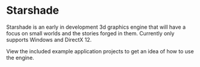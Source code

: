 # Starshade
Starshade is an early in development 3d graphics engine that will have a focus on small worlds and the stories forged in them. Currently only supports Windows and DirectX 12.

View the included example application projects to get an idea of how to use the engine.
